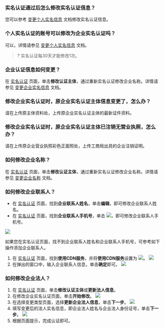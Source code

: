 
### 实名认证通过后怎么修改实名认证信息？

您可以参考 [变更个人实名信息](https://cloud.tencent.com/document/product/378/34075) 文档修改实名认证信息。

### 个人实名认证的账号可以修改为企业实名认证吗？

可以，详情请参见 [变更个人实名信息](https://cloud.tencent.com/document/product/378/34075) 文档。
>? 实名认证每30天才能修改1次。
>

### 企业认证信息如何变更？

在 [实名认证](https://console.cloud.tencent.com/developer/auth) 页面，单击**修改认证主体**，通过重新实名认证修改企业名称。详情请参见 [变更企业实名信息](https://cloud.tencent.com/document/product/378/61027) 文档。

### 修改企业实名认证时，原企业实名认证主体信息变更了，怎么办？

请在上传原主体资料处，上传原企业实名认证主体的最新证件资料。

### 修改企业实名认证时，原企业实名认证主体已注销无营业执照，怎么办？

请在上传原企业营业执照彩色正面照处，上传工商局出具的企业注销证明。

### 如何修改企业名称？

在 [实名认证](https://console.cloud.tencent.com/developer/auth) 页面，单击**修改认证主体**，通过重新实名认证修改企业名称。详情请参见 [变更企业名称](https://cloud.tencent.com/document/product/378/61029) 文档。

### 如何修改企业联系人？

- 在 [实名认证](https://console.cloud.tencent.com/developer/auth) 页面，找到**企业联系人姓名**，单击**编辑**，即可修改企业联系人姓名。
- 在 [实名认证](https://console.cloud.tencent.com/developer/auth) 页面，找到**企业联系人手机号**，单击 ![](https://main.qcloudimg.com/raw/ddb7d79be334083e94f5487471817771.png)，即可修改企业联系人手机号。

![](https://main.qcloudimg.com/raw/1a08a91cad760f9bed961f040ba9553a.png)

如果您在实名认证页面，找不到企业联系人姓名和企业联系人手机号，可参考如下操作添加企业联系人。
1. 在 [实名认证](https://console.cloud.tencent.com/developer/auth) 页面，找到**使用CDN服务**，并将**使用CDN服务**设置为 ![](https://main.qcloudimg.com/raw/8b86d57da4df456a6a174f8a5f345fef.png)。
![](https://main.qcloudimg.com/raw/1f2f2e355b3e7859d661c326644a3ff4.png)
2. 在弹出的窗口中，输入企业联系人信息，单击**确定**即可。
![](https://main.qcloudimg.com/raw/b3852486db6cf3c3faa7f56d09d010f0.png)


### 如何修改企业法人？

1. 在 [实名认证](https://console.cloud.tencent.com/developer/auth) 页面，单击**修改认证主体**或**更新法人信息**。
2. 在修改企业实名认证页面，单击**开始修改**。
![](https://main.qcloudimg.com/raw/9c51d67ec2ab4bde65aa28f22cfdd5dc.png)
3. 在选择变更类型页面，选择**更新企业法人信息**，单击**下一步**。
![](https://main.qcloudimg.com/raw/1f72332e439a715cf55dec457175523c.png)
4. 填写变更后的法人实名信息，即企业法人姓名与企业法人身份证号，单击**下一步**。
![](https://main.qcloudimg.com/raw/d0342140fd783c3b6ca474bae7ac0025.png)
5. 根据页面提示，完成认证即可。



